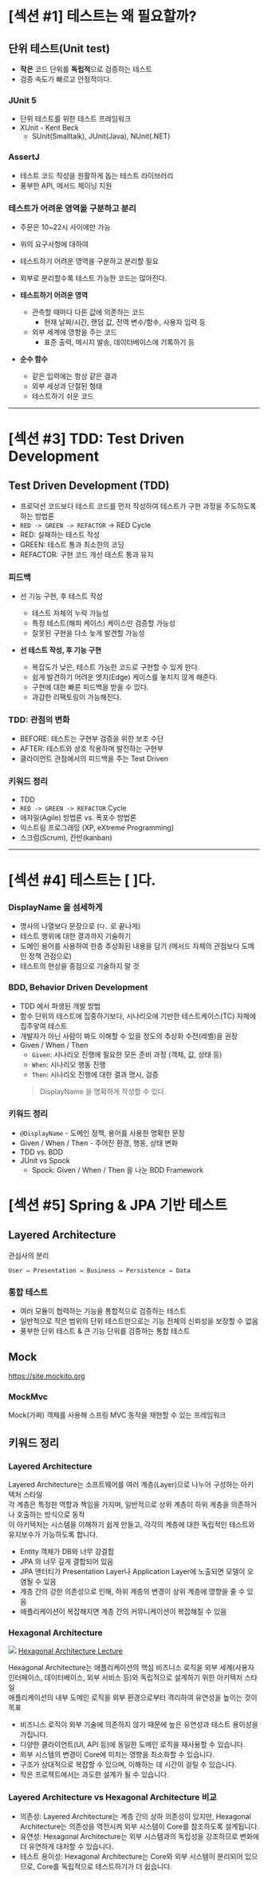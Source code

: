 # [섹션 #1] 테스트는 왜 필요할까?

## 단위 테스트(Unit test)

- **작은** 코드 단위를 **독립적**으로 검증하는 테스트
- 검증 속도가 빠르고 안정적이다.

### JUnit 5

- 단위 테스트를 위한 테스트 프레임워크
- XUnit - Kent Beck
    - SUnit(Smalltalk), JUnit(Java), NUnit(.NET)

### AssertJ

- 테스트 코드 작성을 원활하게 돕는 테스트 라이브러리
- 풍부한 API, 메서드 체이닝 지원

### 테스트가 어려운 영역을 구분하고 분리

- 주문은 10~22시 사이에만 가능
- 위의 요구사항에 대하여
- 테스트하기 어려운 영역을 구분하고 분리할 필요
- 외부로 분리할수록 테스트 가능한 코드는 많아진다.


- **테스트하기 어려운 영역**
    - 관측할 때마다 다른 값에 의존하는 코드
        - 현재 날짜/시간, 랜덤 값, 전역 변수/함수, 사용자 입력 등
    - 외부 세계에 영향을 주는 코드
        - 표준 출력, 메시지 발송, 데이터베이스에 기록하기 등

- **순수 함수**
    - 같은 입력에는 항상 같은 결과
    - 외부 세상과 단절된 형태
    - 테스트하기 쉬운 코드

---

# [섹션 #3] TDD: Test Driven Development

## Test Driven Development (TDD)

- 프로덕션 코드보다 테스트 코드를 먼저 작성하여 테스트가 구현 과정을 주도하도록 하는 방법론
- `RED -> GREEN -> REFACTOR` -> RED Cycle
- RED: 실패하는 테스트 작성
- GREEN: 테스트 통과 최소한의 코딩
- REFACTOR: 구현 코드 개선 테스트 통과 유지

### 피드백

- 선 기능 구현, 후 테스트 작성
    - 테스트 자체의 누락 가능성
    - 특정 테스트(해피 케이스) 케이스만 검증할 가능성
    - 잘못된 구현을 다소 늦게 발견할 가능성


- **선 테스트 작성, 후 기능 구현**
    - 복잡도가 낮은, 테스트 가능한 코드로 구현할 수 있게 한다.
    - 쉽게 발견하기 어려운 엣지(Edge) 케이스를 놓치지 않게 해준다.
    - 구현에 대한 빠른 피드백을 받을 수 있다.
    - 과감한 리팩토링이 가능해진다.

### TDD: 관점의 변화

- BEFORE: 테스트는 구현부 검증을 위한 보조 수단
- AFTER: 테스트와 상호 작용하며 발전하는 구현부
- 클라이언트 관점에서의 피드백을 주는 Test Driven

### 키워드 정리

- TDD
- `RED -> GREEN -> REFACTOR` Cycle
- 애자일(Agile) 방법론 vs. 폭포수 방법론
- 익스트림 프로그래밍 (XP, eXtreme Programming)
- 스크럼(Scrum), 칸반(kanban)

---

# [섹션 #4] 테스트는 [ ]다.

### DisplayName 을 섬세하게

- 명사의 나열보다 문장으로 (`다.` 로 끝나게)
- 테스트 행위에 대한 결과까지 기술하기
- 도메인 용어를 사용하여 한층 추상화된 내용을 담기 (메서드 자체의 관점보다 도메인 정책 관점으로)
- 테스트의 현상을 중점으로 기술하지 말 것

### BDD, Behavior Driven Development

- TDD 에서 파생된 개발 방법
- 함수 단위의 테스트에 집중하기보다, 시나리오에 기반한 테스트케이스(TC) 자체에 집주앟여 테스트
- 개발자가 아닌 사람이 봐도 이해할 수 있을 정도의 추상화 수전(레벨)을 권장
- Given / When / Then
    - `Given`: 시나리오 진행에 필요한 모든 준비 과정 (객체, 값, 상태 등)
    - `When`: 시나리오 행동 진행
    - `Then`: 시나리오 진행에 대한 결과 명시, 검증
  > DisplayName 을 명확하게 작성할 수 있다.

### 키워드 정리

- `@DisplayName` - 도메인 정책, 용어를 사용한 명확한 문장
- Given / When / Then - 주어진 환경, 행동, 상태 변화
- TDD vs. BDD
- JUnit vs Spock
    - Spock: Given / When / Then 을 나눈 BDD Framework

# [섹션 #5] Spring & JPA 기반 테스트

## Layered Architecture

관심사의 분리

`User ⇔ Presentation ⇔ Business ⇔ Persistence ⇔ Data`

### 통합 테스트

- 여러 모듈이 협력하는 기능을 통합적으로 검증하는 테스트
- 일반적으로 작은 범위의 단위 테스트만으로는 기능 전체의 신뢰성을 보장할 수 없음
- 풍부한 단위 테스트 & 큰 기능 단위를 검증하는 통합 테스트

## Mock

https://site.mockito.org

### MockMvc

Mock(가짜) 객체를 사용해 스프링 MVC 동작을 재현할 수 있는 프레임워크

## 키워드 정리

### Layered Architecture

Layered Architecture는 소프트웨어를 여러 계층(Layer)으로 나누어 구성하는 아키텍처 스타일  
각 계층은 특정한 역할과 책임을 가지며, 일반적으로 상위 계층이 하위 계층을 의존하거나 호출하는 방식으로 동작  
이 아키텍처는 시스템을 이해하기 쉽게 만들고, 각각의 계층에 대한 독립적인 테스트와 유지보수가 가능하도록 합니다.

- Entity 객체가 DB와 너무 강결합
- JPA 와 너무 깊게 결합되어 있음
- JPA 엔터티가 Presentation Layer나 Application Layer에 노출되면 모델이 오염될 수 있음
- 계층 간의 강한 의존성으로 인해, 하위 계층의 변경이 상위 계층에 영향을 줄 수 있음
- 애플리케이션이 복잡해지면 계층 간의 커뮤니케이션이 복잡해질 수 있음

### Hexagonal Architecture

![](./images/hexagonal.png)
[Hexagonal Architecture Lecture](https://www.youtube.com/watch?v=qGp66Oc3zTg)

Hexagonal Architecture는 애플리케이션의 핵심 비즈니스 로직을 외부 세계(사용자 인터페이스, 데이터베이스, 외부 서비스 등)와 독립적으로 설계하기 위한 아키텍처 스타일  
애플리케이션의 내부 도메인 로직을 외부 환경으로부터 격리하여 유연성을 높이는 것이 목표

- 비즈니스 로직이 외부 기술에 의존하지 않기 때문에 높은 유연성과 테스트 용이성을 가집니다.
- 다양한 클라이언트(UI, API 등)에 동일한 도메인 로직을 재사용할 수 있습니다.
- 외부 시스템의 변경이 Core에 미치는 영향을 최소화할 수 있습니다.
- 구조가 상대적으로 복잡할 수 있으며, 이해하는 데 시간이 걸릴 수 있습니다.
- 작은 프로젝트에서는 과도한 설계가 될 수 있습니다.

### Layered Architecture vs Hexagonal Architecture 비교

- 의존성: Layered Architecture는 계층 간의 상하 의존성이 있지만, Hexagonal Architecture는 의존성을 역전시켜 외부 시스템이 Core를 참조하도록 설계됩니다.
- 유연성: Hexagonal Architecture는 외부 시스템과의 독립성을 강조하므로 변화에 더 유연하게 대처할 수 있습니다.
- 테스트 용이성: Hexagonal Architecture는 Core와 외부 시스템이 분리되어 있으므로, Core를 독립적으로 테스트하기가 더 쉽습니다.